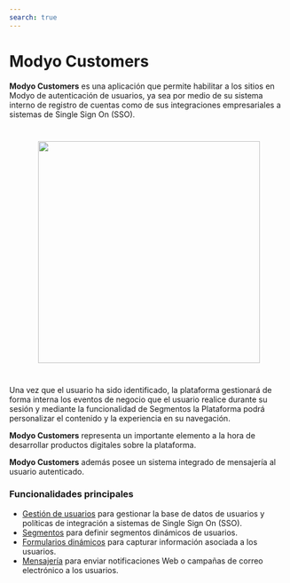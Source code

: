 ```yaml
---
search: true
---
```


# Modyo Customers

**Modyo Customers** es una aplicación que permite habilitar a los sitios en Modyo de autenticación de usuarios, ya sea por medio de su sistema interno de registro de cuentas como de sus integraciones empresariales a sistemas de Single Sign On (SSO).

<img src="/assets/img/customers/header.jpg" style="margin: 40px auto; width: 400px; display: block;">

Una vez que el usuario ha sido identificado, la plataforma gestionará de forma interna los eventos de negocio que el usuario realice durante su sesión y mediante la funcionalidad de Segmentos la Plataforma podrá personalizar el contenido y la experiencia en su navegación.

**Modyo Customers** representa un importante elemento a la hora de desarrollar productos digitales sobre la plataforma.

**Modyo Customers** además posee un sistema integrado de mensajería al usuario autenticado.

### Funcionalidades principales

- [Gestión de usuarios](/es/platform/customers/realms.html) para gestionar la base de datos de usuarios y políticas de integración a sistemas de Single Sign On (SSO).
- [Segmentos](/es/platform/customers/segments.html) para definir segmentos dinámicos de usuarios.
- [Formularios dinámicos](/es/platform/customers/forms.html) para capturar información asociada a los usuarios.
- [Mensajería](/es/platform/customers/messaging.html) para enviar notificaciones Web o campañas de correo electrónico a los usuarios.
